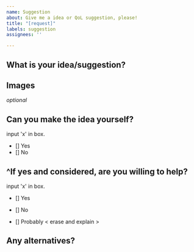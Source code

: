 ```yaml
---
name: Suggestion
about: Give me a idea or QoL suggestion, please!
title: "[request]"
labels: suggestion
assignees: ''

---
```


## What is your idea/suggestion?



## Images
*optional*


## Can you make the idea yourself?
input 'x' in box.

- [] Yes
- []  No


## ^If yes and considered, are you willing to help?
input 'x' in box.

- [] Yes
- [] No

- [] Probably
< erase and explain >


## Any alternatives?

